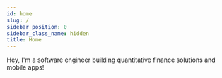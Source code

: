 ```yaml
---
id: home
slug: /
sidebar_position: 0
sidebar_class_name: hidden
title: Home
---
```


<style>{`  
  .breadcrumbs {
    display: none;
  } 
  .theme-doc-footer.docusaurus-mt-lg {
    display:none;
  }
  .pagination-nav.docusaurus-mt-lg {
    display:none;
  }
  `}</style>

Hey, I'm a software engineer building quantitative finance solutions and mobile apps!
